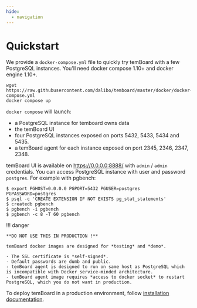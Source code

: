 ```yaml
---
hide:
  - navigation
---
```


<h1>Quickstart</h1>

We provide a `docker-compose.yml` file to quickly try temBoard with a few PostgreSQL instances.
You'll need docker compose 1.10+ and docker engine 1.10+.

``` console
wget https://raw.githubusercontent.com/dalibo/temboard/master/docker/docker-compose.yml
docker compose up
```

`docker compose` will launch:

- a PostgreSQL instance for temboard owns data
- the temBoard UI
- four PostgreSQL instances exposed on ports 5432, 5433, 5434 and 5435.
- a temBoard agent for each instance exposed on port 2345, 2346, 2347, 2348.

temBoard UI is available on <https://0.0.0.0:8888/> with `admin` / `admin`
credentials. You can access PostgreSQL instance with user and password
`postgres`. For example with pgbench:

``` console
$ export PGHOST=0.0.0.0 PGPORT=5432 PGUSER=postgres PGPASSWORD=postgres
$ psql -c 'CREATE EXTENSION IF NOT EXISTS pg_stat_statements'
$ createdb pgbench
$ pgbench -i pgbench
$ pgbench -c 8 -T 60 pgbench
```

!!! danger

    **DO NOT USE THIS IN PRODUCTION !**

    temBoard docker images are designed for *testing* and *demo*.

    - The SSL certificate is *self-signed*.
    - Default passwords are dumb and public.
    - temBoard agent is designed to run on same host as PostgreSQL which is incompatible with Docker service-minded architecture.
    - temBoard agent image requires *access to docker socket* to restart PostgreSQL, which you do not want in production.

To deploy temBoard in a production environment, follow [installation documentation](server_install.md).
